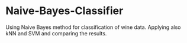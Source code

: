 # Naive-Bayes-Classifier
Using Naive Bayes method for classification of wine data. Applying also kNN and SVM and comparing the results.
